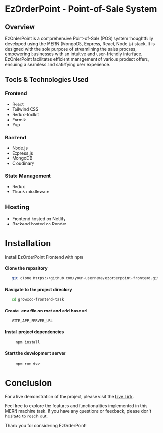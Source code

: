 
# EzOrderPoint - Point-of-Sale System




## Overview

EzOrderPoint is a comprehensive Point-of-Sale (POS) system thoughtfully developed using the MERN (MongoDB, Express, React, Node.js) stack. It is designed with the sole purpose of streamlining the sales process, empowering businesses with an intuitive and user-friendly interface. EzOrderPoint facilitates efficient management of various product offers, ensuring a seamless and satisfying user experience.

## Tools & Technologies Used

### Frontend

- React
- Tailwind CSS
- Redux-toolkit
- Formik 
- Yup

### Backend

- Node.js
- Express.js
- MongoDB
- Cloudinary

### State Management
- Redux
- Thunk middleware

## Hosting

 - Frontend hosted on Netlify
-  Backend hosted on Render


# Installation

Install EzOrderPoint Frontend with npm


#### Clone the repository
```bash
   git clone https://github.com/your-username/ezorderpoint-frontend.git
```
    
    
#### Navigate to the project directory
```bash
   cd growxcd-frontend-task
```

#### Create .env file on root and add base url
```bash
   VITE_APP_SERVER_URL
```
    
#### Install project dependencies
```bash
     npm install
```

#### Start the development server
```bash
     npm run dev
```


# Conclusion
For a live demonstration of the project, please visit the [Live Link](https://ezorderpoint.netlify.app).

Feel free to explore the features and functionalities implemented in this MERN machine task. If you have any questions or feedback, please don't hesitate to reach out.

Thank you for considering EzOrderPoint!

